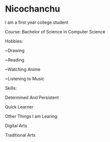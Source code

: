 # Nicochanchu

I am a first year college student

Course:
Bachelor of Science in Computer Science


Hobbies:

~Drawing

~Reading

~Watching Anime

~Listening to Music


Skills:

Determined And Persistent

Quick Learner


Other Things I am Learing:

Digital Arts

Traditional Arts
